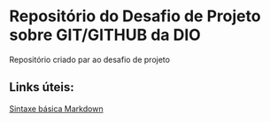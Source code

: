 # Repositório do Desafio de Projeto sobre GIT/GITHUB da DIO
Repositório criado par ao desafio de projeto

## Links úteis:

[Sintaxe básica Markdown](www.markdownguide.org/basic-syntax/)
